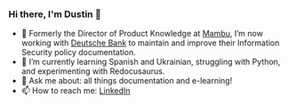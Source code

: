 ### Hi there, I'm Dustin 👋

- 🔭 Formerly the Director of Product Knowledge at [Mambu](https://www.mambu.com), I’m now working with [Deutsche Bank](https://www.db.com) to maintain and improve their Information Security policy documentation.
- 🌱 I’m currently learning Spanish and Ukrainian, struggling with Python, and experimenting with Redocusaurus.
- 💬 Ask me about: all things documentation and e-learning!
- 📫 How to reach me: [LinkedIn](https://www.linkedin.com/in/dustinloflandsmith)

